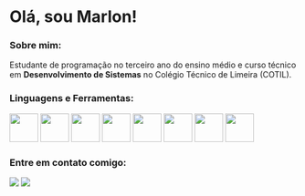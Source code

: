 # Olá, sou Marlon!

### Sobre mim:
Estudante de programação no terceiro ano do ensino médio e curso técnico em **Desenvolvimento de Sistemas** no Colégio Técnico de Limeira (COTIL).

### Linguagens e Ferramentas:
<img width="50px" height="50px" src="https://cdn.jsdelivr.net/gh/devicons/devicon@latest/icons/c/c-original.svg" /> <img width="50px" height="50px" src="https://cdn.jsdelivr.net/gh/devicons/devicon@latest/icons/csharp/csharp-original.svg" /> <img width="50px" height="50px" src="https://cdn.jsdelivr.net/gh/devicons/devicon@latest/icons/cplusplus/cplusplus-original.svg" /> <img width="50px" height="50px" src="https://cdn.jsdelivr.net/gh/devicons/devicon@latest/icons/java/java-original-wordmark.svg" /> <img width="50px" height="50px" src="https://cdn.jsdelivr.net/gh/devicons/devicon@latest/icons/mysql/mysql-original-wordmark.svg" /> <img width="50px" height="50px" src="https://cdn.jsdelivr.net/gh/devicons/devicon@latest/icons/html5/html5-original-wordmark.svg" /> <img width="50px" height="50px" src="https://cdn.jsdelivr.net/gh/devicons/devicon@latest/icons/flutter/flutter-original.svg" /> <img width="50px" height="50px" src="https://cdn.jsdelivr.net/gh/devicons/devicon@latest/icons/dart/dart-original.svg" />

### Entre em contato comigo:
<div>
  <a href="https://instagram.com/marloncalegao" target="_blank"><img loading="lazy" src="https://img.shields.io/badge/-Instagram-%23E4405F?style=for-the-badge&logo=instagram&logoColor=white" target="_blank"></a>
  <a href="https://www.linkedin.com/in/marloncalegao" target="_blank"><img loading="lazy" src="https://img.shields.io/badge/-LinkedIn-%230077B5?style=for-the-badge&logo=linkedin&logoColor=white" target="_blank"></a>
</div><br>

<!--<div>
<a href="https://github.com/marloncalegao">
<img loading="lazy" height="120em" src="https://github-readme-stats.vercel.app/api/top-langs/?username=marloncalegao&layout=compact&langs_count=7&theme=dracula"/>
<img loading="lazy" height="180em" src="https://github-readme-stats.vercel.app/api?username=marloncalegao&show_icons=true&theme=dracula&include_all_commits=true&count_private=true"/>
</div>--> 
